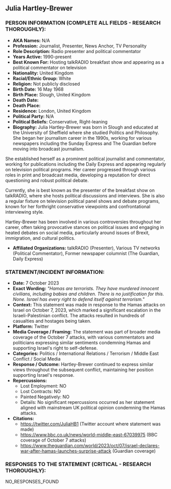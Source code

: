 ## Julia Hartley-Brewer

### PERSON INFORMATION (COMPLETE ALL FIELDS - RESEARCH THOROUGHLY):

- **AKA Names:** N/A
- **Profession:** Journalist, Presenter, News Anchor, TV Personality
- **Role Description:** Radio presenter and political commentator
- **Years Active:** 1990-present
- **Best Known For:** Hosting talkRADIO breakfast show and appearing as a political commentator on television
- **Nationality:** United Kingdom
- **Racial/Ethnic Group:** White
- **Religion:** Not publicly disclosed
- **Birth Date:** 16 May 1968
- **Birth Place:** Slough, United Kingdom
- **Death Date:** 
- **Death Place:** 
- **Residence:** London, United Kingdom
- **Political Party:** N/A
- **Political Beliefs:** Conservative, Right-leaning
- **Biography:** Julia Hartley-Brewer was born in Slough and educated at the University of Sheffield where she studied Politics and Philosophy. She began her journalism career in the 1990s, working for various newspapers including the Sunday Express and The Guardian before moving into broadcast journalism.

She established herself as a prominent political journalist and commentator, working for publications including the Daily Express and appearing regularly on television political programs. Her career progressed through various roles in print and broadcast media, developing a reputation for direct questioning and robust political debate.

Currently, she is best known as the presenter of the breakfast show on talkRADIO, where she hosts political discussions and interviews. She is also a regular fixture on television political panel shows and debate programs, known for her forthright conservative viewpoints and confrontational interviewing style.

Hartley-Brewer has been involved in various controversies throughout her career, often taking provocative stances on political issues and engaging in heated debates on social media, particularly around issues of Brexit, immigration, and cultural politics.

- **Affiliated Organizations:** talkRADIO (Presenter), Various TV networks (Political Commentator), Former newspaper columnist (The Guardian, Daily Express)

### STATEMENT/INCIDENT INFORMATION:
- **Date:** 7 October 2023
- **Exact Wording:** *"Hamas are terrorists. They have murdered innocent civilians, including babies and children. There is no justification for this. None. Israel has every right to defend itself against terrorism."*
- **Context:** This statement was made in response to the Hamas attacks on Israel on October 7, 2023, which marked a significant escalation in the Israeli-Palestinian conflict. The attacks resulted in hundreds of casualties and hostages being taken.
- **Platform:** Twitter
- **Media Coverage / Framing:** The statement was part of broader media coverage of the October 7 attacks, with various commentators and politicians expressing similar sentiments condemning Hamas and supporting Israel's right to self-defense.
- **Categories:** Politics / International Relations / Terrorism / Middle East Conflict / Social Media
- **Response / Outcome:** Hartley-Brewer continued to express similar views throughout the subsequent conflict, maintaining her position supporting Israel's response.
- **Repercussions:**
  - Lost Employment: NO
  - Lost Contracts: NO
  - Painted Negatively: NO
  - Details: No significant repercussions occurred as her statement aligned with mainstream UK political opinion condemning the Hamas attacks.
- **Citations:** 
  - https://twitter.com/JuliaHB1 (Twitter account where statement was made)
  - https://www.bbc.co.uk/news/world-middle-east-67039975 (BBC coverage of October 7 attacks)
  - https://www.theguardian.com/world/2023/oct/07/israel-declares-war-after-hamas-launches-surprise-attack (Guardian coverage)

### RESPONSES TO THE STATEMENT (CRITICAL - RESEARCH THOROUGHLY):

NO_RESPONSES_FOUND